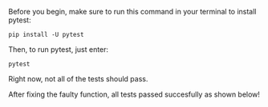 Before you begin, make sure to run this command in your terminal to install pytest:
```
pip install -U pytest
```
Then, to run pytest, just enter:
```
pytest
```
Right now, not all of the tests should pass. 

After fixing the faulty function, all tests passed succesfully as shown below! 

[Test Result]: test_result.png "Test Result"
